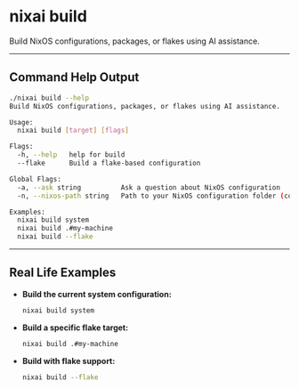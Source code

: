# nixai build

Build NixOS configurations, packages, or flakes using AI assistance.

---

## Command Help Output

```sh
./nixai build --help
Build NixOS configurations, packages, or flakes using AI assistance.

Usage:
  nixai build [target] [flags]

Flags:
  -h, --help   help for build
  --flake      Build a flake-based configuration

Global Flags:
  -a, --ask string          Ask a question about NixOS configuration
  -n, --nixos-path string   Path to your NixOS configuration folder (containing flake.nix or configuration.nix)

Examples:
  nixai build system
  nixai build .#my-machine
  nixai build --flake
```

---

## Real Life Examples

- **Build the current system configuration:**
  ```sh
  nixai build system
  ```
- **Build a specific flake target:**
  ```sh
  nixai build .#my-machine
  ```
- **Build with flake support:**
  ```sh
  nixai build --flake
  ```
